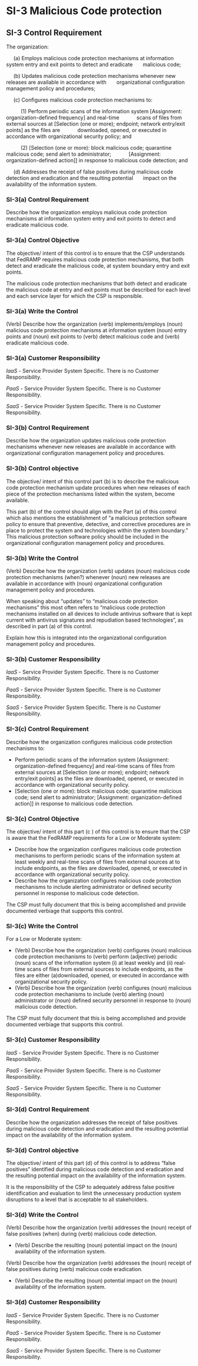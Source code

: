 # SI-3 Malicious Code protection
## SI-3 Control Requirement
The organization:

&nbsp;&nbsp;&nbsp;&nbsp;&nbsp;(a) Employs malicious code protection mechanisms at information system entry and exit points to detect and eradicate &nbsp;&nbsp;&nbsp;&nbsp;&nbsp;&nbsp;malicious code;

&nbsp;&nbsp;&nbsp;&nbsp;&nbsp;(b) Updates malicious code protection mechanisms whenever new releases are available in accordance with &nbsp;&nbsp;&nbsp;&nbsp;&nbsp;&nbsp;organizational configuration management policy and procedures;

&nbsp;&nbsp;&nbsp;&nbsp;&nbsp;(c) Configures malicious code protection mechanisms to:

&nbsp;&nbsp;&nbsp;&nbsp;&nbsp;&nbsp;&nbsp;&nbsp;&nbsp;&nbsp;(1) Perform periodic scans of the information system [Assignment: organization-defined frequency] and real-time &nbsp;&nbsp;&nbsp;&nbsp;&nbsp;&nbsp;&nbsp;&nbsp;&nbsp;&nbsp;&nbsp;scans of files from external sources at [Selection (one or more); endpoint; network entry/exit points] as the files are &nbsp;&nbsp;&nbsp;&nbsp;&nbsp;&nbsp;&nbsp;&nbsp;&nbsp;&nbsp;&nbsp;downloaded, opened, or executed in accordance with organizational security policy; and

&nbsp;&nbsp;&nbsp;&nbsp;&nbsp;&nbsp;&nbsp;&nbsp;&nbsp;&nbsp;(2) [Selection (one or more): block malicious code; quarantine malicious code; send alert to administrator; &nbsp;&nbsp;&nbsp;&nbsp;&nbsp;&nbsp;&nbsp;&nbsp;&nbsp;&nbsp;&nbsp;[Assignment: organization-defined action]] in response to malicious code detection; and

&nbsp;&nbsp;&nbsp;&nbsp;&nbsp;(d) Addresses the receipt of false positives during malicious code detection and eradication and the resulting potential &nbsp;&nbsp;&nbsp;&nbsp;&nbsp;&nbsp;impact on the availability of the information system.
### SI-3(a) Control Requirement
Describe how the organization employs malicious code protection mechanisms at information system entry and exit points to detect and eradicate malicious code.
### SI-3(a) Control Objective
The objective/ intent of this control is to ensure that the CSP understands that FedRAMP requires malicious code protection mechanisms, that both detect and eradicate the malicious code, at system boundary entry and exit points.

The malicious code protection mechanisms that both detect and eradicate the malicious code at entry and exit points must be described for each level and each service layer for which the CSP is responsible.
### SI-3(a) Write the Control
(Verb) Describe how the organization (verb) implements/employs (noun) malicious code protection mechanisms at information system (noun) entry points and (noun) exit points to (verb) detect malicious code and (verb) eradicate malicious code.
### SI-3(a) Customer Responsibility
*IaaS* - Service Provider System Specific. There is no Customer Responsibility.

*PaaS* - Service Provider System Specific. There is no Customer Responsibility.

*SaaS* - Service Provider System Specific. There is no Customer Responsibility.
### SI-3(b) Control Requirement
Describe how the organization updates malicious code protection mechanisms whenever new releases are available in accordance with organizational configuration management policy and procedures.
### SI-3(b) Control objective
The objective/ intent of this control part (b) is to describe the malicious code protection mechanism update procedures when new releases of each piece of the protection mechanisms listed within the system, become available.

This part (b) of the control should align with the Part (a) of this control which also mentions the establishment of “a malicious protection software policy to ensure that preventive, detective, and corrective procedures are in place to protect the system and technologies within the system boundary.” This malicious protection software policy should be included in the organizational configuration management policy and procedures.
### SI-3(b) Write the Control
(Verb) Describe how the organization (verb) updates (noun) malicious code protection mechanisms (when?) whenever (noun) new releases are available in accordance with (noun) organizational configuration management policy and procedures.

When speaking about “updates” to “malicious code protection mechanisms” this most often refers to “malicious code protection mechanisms installed on all devices to include antivirus software that is kept current with antivirus signatures and repudiation based technologies”, as described in part (a) of this control.

Explain how this is integrated into the organizational configuration management policy and procedures.
### SI-3(b) Customer Responsibility
*IaaS* - Service Provider System Specific. There is no Customer Responsibility.

*PaaS* - Service Provider System Specific. There is no Customer Responsibility.

*SaaS* - Service Provider System Specific. There is no Customer Responsibility.
### SI-3(c) Control Requirement
Describe how the organization configures malicious code protection mechanisms to:
  * Perform periodic scans of the information system [Assignment: organization-defined frequency] and real-time scans of files from external sources at [Selection (one or more); endpoint; network entry/exit points] as the files are downloaded, opened, or executed in accordance with organizational security policy.
  * [Selection (one or more): block malicious code; quarantine malicious code; send alert to administrator; [Assignment: organization-defined action]] in response to malicious code detection.
### SI-3(c) Control Objective
The objective/ intent of this part (c ) of this control is to ensure that the CSP is aware that the FedRAMP requirements for a Low or Moderate system:
  * Describe how the organization configures malicious code protection mechanisms to perform periodic scans of the information system at least weekly and real-time scans of files from external sources at to include endpoints, as the files are downloaded, opened, or executed in accordance with organizational security policy.
  * Describe how the organization configures malicious code protection mechanisms to include alerting administrator or defined security personnel in response to malicious code detection.

The CSP must fully document that this is being accomplished and provide documented verbiage that supports this control.
### SI-3(c) Write the Control
For a Low or Moderate system:
  * (Verb) Describe how the organization (verb) configures (noun) malicious code protection mechanisms to (verb) perform (adjective) periodic (noun) scans of the information system (i) at least weekly and (ii) real-time scans of files from external sources to include endpoints, as the files are either (a)downloaded, opened, or executed in accordance with organizational security policy.
  * (Verb) Describe how the organization (verb) configures (noun) malicious code protection mechanisms to include (verb) alerting (noun) administrator or (noun) defined security personnel in response to (noun) malicious code detection.

The CSP must fully document that this is being accomplished and provide documented verbiage that supports this control.
### SI-3(c) Customer Responsibility
*IaaS* - Service Provider System Specific. There is no Customer Responsibility.

*PaaS* - Service Provider System Specific. There is no Customer Responsibility.

*SaaS* - Service Provider System Specific. There is no Customer Responsibility.
### SI-3(d) Control Requirement
Describe how the organization addresses the receipt of false positives during malicious code detection and eradication and the resulting potential impact on the availability of the information system.
### SI-3(d) Control objective
The objective/ intent of this part (d) of this control is to address “false positives” identified during malicious code detection and eradication and the resulting potential impact on the availability of the information system.

It is the responsibility of the CSP to adequately address false positive identification and evaluation to limit the unnecessary production system disruptions to a level that is acceptable to all stakeholders.
### SI-3(d) Write the Control
(Verb) Describe how the organization (verb) addresses the (noun) receipt of false positives (when) during (verb) malicious code detection.
  * (Verb) Describe the resulting (noun) potential impact on the (noun) availability of the information system.

(Verb) Describe how the organization (verb) addresses the (noun) receipt of false positives during (verb) malicious code eradication.
  * (Verb) Describe the resulting (noun) potential impact on the (noun) availability of the information system.
### SI-3(d) Customer Responsibility
*IaaS* - Service Provider System Specific. There is no Customer Responsibility.

*PaaS* - Service Provider System Specific. There is no Customer Responsibility.

*SaaS* - Service Provider System Specific. There is no Customer Responsibility.
